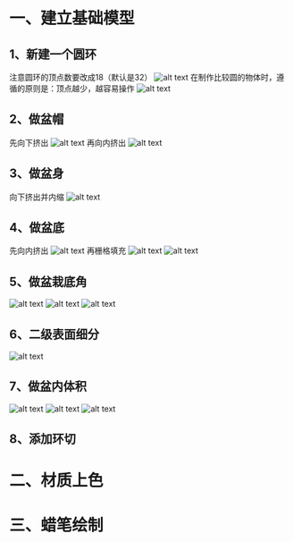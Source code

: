 # 一、建立基础模型
## 1、新建一个圆环
注意圆环的顶点数要改成18（默认是32）
![alt text](image.png)
在制作比较圆的物体时，遵循的原则是：顶点越少，越容易操作
![alt text](image-1.png)
## 2、做盆帽
先向下挤出
![alt text](image-2.png)
再向内挤出
![alt text](image-3.png)
## 3、做盆身
向下挤出并内缩
![alt text](image-4.png)
## 4、做盆底
先向内挤出
![alt text](image-5.png)
再栅格填充
![alt text](image-6.png)
![alt text](image-7.png)
## 5、做盆栽底角
![alt text](image-8.png)
![alt text](image-9.png)
![alt text](image-10.png)
## 6、二级表面细分
![alt text](image-12.png)
## 7、做盆内体积
![alt text](image-13.png)
![alt text](image-14.png)
![alt text](image-15.png)
## 8、添加环切
# 二、材质上色
# 三、蜡笔绘制